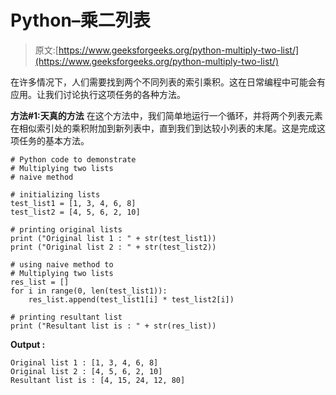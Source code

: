 # Python–乘二列表

> 原文:[https://www.geeksforgeeks.org/python-multiply-two-list/](https://www.geeksforgeeks.org/python-multiply-two-list/)

在许多情况下，人们需要找到两个不同列表的索引乘积。这在日常编程中可能会有应用。让我们讨论执行这项任务的各种方法。

**方法#1:天真的方法**
在这个方法中，我们简单地运行一个循环，并将两个列表元素在相似索引处的乘积附加到新列表中，直到我们到达较小列表的末尾。这是完成这项任务的基本方法。

```
# Python code to demonstrate 
# Multiplying two lists
# naive method 

# initializing lists
test_list1 = [1, 3, 4, 6, 8]
test_list2 = [4, 5, 6, 2, 10]

# printing original lists
print ("Original list 1 : " + str(test_list1))
print ("Original list 2 : " + str(test_list2))

# using naive method to 
# Multiplying two lists
res_list = []
for i in range(0, len(test_list1)):
    res_list.append(test_list1[i] * test_list2[i])

# printing resultant list 
print ("Resultant list is : " + str(res_list))
```

**Output :**

```
Original list 1 : [1, 3, 4, 6, 8]
Original list 2 : [4, 5, 6, 2, 10]
Resultant list is : [4, 15, 24, 12, 80]

```